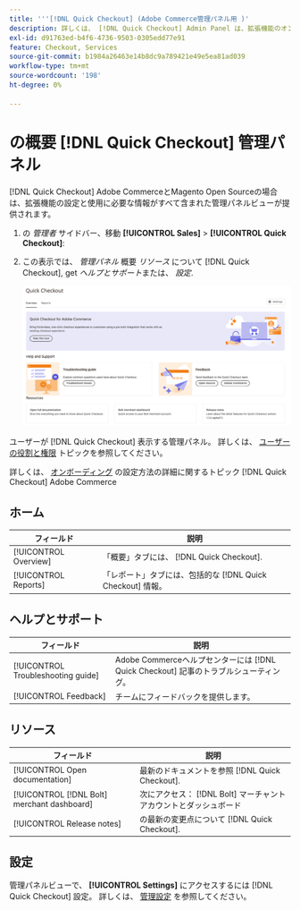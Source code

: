 ```yaml
---
title: '''[!DNL Quick Checkout] (Adobe Commerce管理パネル用 )'
description: 詳しくは、 [!DNL Quick Checkout] Admin Panel は、拡張機能のオンボーディング、設定、視覚化を成功させる方法を支援します。
exl-id: d91763ed-b4f6-4736-9503-0305edd77e91
feature: Checkout, Services
source-git-commit: b1984a26463e14b8dc9a789421e49e5ea81ad039
workflow-type: tm+mt
source-wordcount: '198'
ht-degree: 0%

---
```


# の概要 [!DNL Quick Checkout] 管理パネル

[!DNL Quick Checkout] Adobe CommerceとMagento Open Sourceの場合は、拡張機能の設定と使用に必要な情報がすべて含まれた管理パネルビューが提供されます。

1. の _管理者_ サイドバー、移動 **[!UICONTROL Sales]** > **[!UICONTROL Quick Checkout]**:
1. この表示では、 _管理パネル_ 概要 _リソース_ について [!DNL Quick Checkout], get _ヘルプとサポート_&#x200B;または、 _設定_.

   ![メニュークイックチェックアウト](assets/admin-panel-view.png)

ユーザーが [!DNL Quick Checkout] 表示する管理パネル。 詳しくは、 [ユーザーの役割と権限](../quick-checkout/user-roles-setup.md) トピックを参照してください。

詳しくは、 [オンボーディング](../quick-checkout/onboarding.md) の設定方法の詳細に関するトピック [!DNL Quick Checkout] Adobe Commerce

## ホーム

| フィールド | 説明 |
|---|---|
| [!UICONTROL Overview] | 「概要」タブには、 [!DNL Quick Checkout]. |
| [!UICONTROL Reports] | 「レポート」タブには、包括的な [!DNL Quick Checkout] 情報。 |

## ヘルプとサポート

| フィールド | 説明 |
|---|---|
| [!UICONTROL Troubleshooting guide] | Adobe Commerceヘルプセンターには [!DNL Quick Checkout] 記事のトラブルシューティング。 |
| [!UICONTROL Feedback] | チームにフィードバックを提供します。 |

## リソース

| フィールド | 説明 |
|---|---|
| [!UICONTROL Open documentation] | 最新のドキュメントを参照 [!DNL Quick Checkout]. |
| [!UICONTROL [!DNL Bolt] merchant dashboard] | 次にアクセス： [!DNL Bolt] マーチャントアカウントとダッシュボード |
| [!UICONTROL Release notes] | の最新の変更点について [!DNL Quick Checkout]. |

## 設定

管理パネルビューで、 **[!UICONTROL Settings]** にアクセスするには [!DNL Quick Checkout] 設定。 詳しくは、 [管理設定](onboarding.md#complete-admin-configuration) を参照してください。
